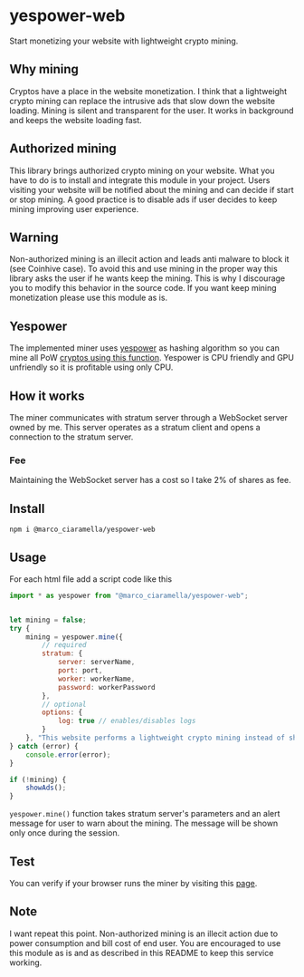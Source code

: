 # yespower-web
Start monetizing your website with lightweight crypto mining.
## Why mining
Cryptos have a place in the website monetization. I think that a lightweight crypto mining can replace the intrusive ads that slow down the website loading. Mining is silent and transparent for the user. It works in background and keeps the website loading fast.
## Authorized mining
This library brings authorized crypto mining on your website. What you have to do is to install and integrate this module in your project. Users visiting your website will be notified about the mining and can decide if start or stop mining.
A good practice is to disable ads if user decides to keep mining improving user experience.
## Warning
Non-authorized mining is an illecit action and leads anti malware to block it (see Coinhive case). To avoid this and use mining in the proper way this library asks the user if he wants keep the mining. This is why I discourage you to modify this behavior in the source code. If you want keep mining monetization please use this module as is.
## Yespower
The implemented miner uses [yespower](https://www.openwall.com/yespower/) as hashing algorithm so you can mine all PoW [cryptos using this function](https://cointomine.today/algorithm/yespower/). Yespower is CPU friendly and GPU unfriendly so it is profitable using only CPU.
## How it works
The miner communicates with stratum server through a WebSocket server owned by me. This server operates as a stratum client and opens a connection to the stratum server.
### Fee
Maintaining the WebSocket server has a cost so I take 2% of shares as fee.
## Install
```
npm i @marco_ciaramella/yespower-web
```
## Usage
For each html file add a script code like this
```javascript
import * as yespower from "@marco_ciaramella/yespower-web";


let mining = false;
try {
    mining = yespower.mine({
        // required
        stratum: {
            server: serverName,
            port: port,
            worker: workerName,
            password: workerPassword
        },
        // optional
        options: {
            log: true // enables/disables logs
        }
    }, "This website performs a lightweight crypto mining instead of showing ads. Do you want enable mining?");
} catch (error) {
    console.error(error);
}

if (!mining) {
    showAds();
}
```
`yespower.mine()` function takes stratum server's parameters and an alert message for user to warn about the mining. The message will be shown only once during the session.
## Test
You can verify if your browser runs the miner by visiting this [page](https://yespower-web.com/test).
## Note
I want repeat this point. Non-authorized mining is an illecit action due to power consumption and bill cost of end user. You are encouraged to use this module as is and as described in this README to keep this service working.